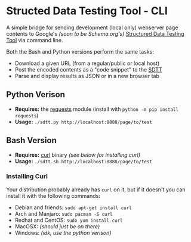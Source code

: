 # Structed Data Testing Tool - CLI
A simple bridge for sending development (local only) webserver page contents to Google's *(soon to be Schema.org's)* [Structured Data Testing Tool](https://search.google.com/structured-data/testing-tool) via command line.

Both the Bash and Python versions perform the same tasks:
 - Download a given URL (from a regular/public or local host)
 - Post the encoded contents as a "code snippet" to the [SDTT](https://search.google.com/structured-data/testing-tool#new-test-code-tab)
 - Parse and display results as JSON or in a new browser tab
 
## Python Verison
 - **Requires:** the [requests](https://github.com/psf/requests.git) module (install with `python -m pip install requests`)
 - **Usage:** `./sdtt.py http://localhost:8888/page/to/test`

## Bash Version
 - **Requires:** [curl](https://github.com/curl/curl) binary *(see below for installing curl)*
 - **Usage:** `./sdtt.sh http://localhost:8888/page/to/test`
 
### Installing Curl
Your distribution probably already has `curl` on it, but if it doesn't you can install it with the following commands:
 - Debian and friends: `sudo apt-get install curl` 
 - Arch and Manjaro: `sudo pacman -S curl`
 - Redhat and CentOS: `sudo yum install curl`
 - MacOSX: *(should just be on there)*
 - Windows: *(idk, use the python verison)*
 
 
